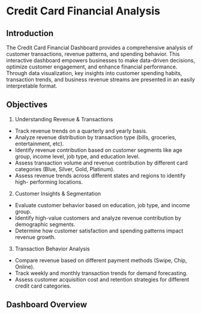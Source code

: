 # Credit Card Financial Analysis
## Introduction
The Credit Card Financial Dashboard provides a comprehensive analysis of customer transactions, revenue patterns, and spending behavior. This interactive dashboard empowers businesses to make data-driven decisions, optimize customer engagement, and enhance financial performance.
Through data visualization, key insights into customer spending habits, transaction trends, and business revenue streams are presented in an easily interpretable format.

## Objectives
1. Understanding Revenue & Transactions
- Track revenue trends on a quarterly and yearly basis.
- Analyze revenue distribution by transaction type (bills, groceries, entertainment, etc).
- Identify revenue contribution based on customer segments like age group, income level, job type, and education level.
- Assess transaction volume and revenue contribution by different card categories (Blue, Silver, Gold, Platinum).
- Assess revenue trends across different states and regions to identify high- performing locations.
2. Customer Insights & Segmentation
- Evaluate customer behavior based on education, job type, and income group.
- Identify high-value customers and analyze revenue contribution by demographic segments.
- Determine how customer satisfaction and spending patterns impact revenue growth.
3. Transaction Behavior Analysis
- Compare revenue based on different payment methods (Swipe, Chip, Online).
- Track weekly and monthly transaction trends for demand forecasting.
- Assess customer acquisition cost and retention strategies for different credit card categories.

## Dashboard Overview



